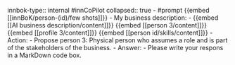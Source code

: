 innbok-type:: internal
#innCoPilot
collapsed:: true
	- #prompt {{embed [[innBoK/person-(id)/few shots]]}}
		- My business description:
		- {{embed [[AI business description/content]]}} {{embed [[person 3/content]]}} {{embed [[profile 3/content]]}} {{embed [[person id/skills/content]]}}
		- Action:
		- Propose person 3: Physical person who assumes a role and is part of the stakeholders of the business.
		- Answer:
		- Please write your respons in a MarkDown code box.



